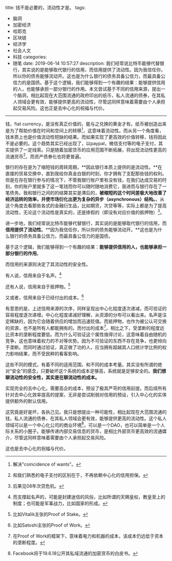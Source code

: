 title: 钱不是必要的，流动性才是。
tags:
  - 脑洞
  - 加密经济
  - 哈耶克
  - 区块链
  - 经济学
  - 社会人文
  - 科技
categories:
  - 随笔
date: 2019-06-14 10:57:27
description: 我们经常说比特币能够代替银行，其实说的是能够取代银行的信用，而信用提供了流动性。因为我信任你，所以你的债务能够流动开。这也是为什么银行的债务具备公信力，而最具备公信力的是国债。基于这个逻辑，我们能够得到一个有趣的结果：能够提供信用的人，也能够承担一部分银行的作用。本文尝试基于不同的信用来源，提出一个脑洞，相比起现在大范围流通的政府印出的纸币，私人流通的债券，在其私人领域会更有效，能够提供更高的流动性，尽管这同样意味着需要由个人承担起交易风险。这也正是去中心化的祝福与代价。
---

钱，fiat currency，是没有真正价值的，能与之兑换的黄金才有。纸币被创造出来是为了帮助价值在时间和空间上的转移[^1]，这意味着流动性。而从另一个角度看，钱本质上也是价值流动性短缺的结果。而如果实现了更高效的价值转移，钱将因此不是必要的。这个趋势其实已经出现了，以paypal，微信支付等的电子支付，其实提供了一定线索。只是随着加密货币的应用范围不断拓展，将出现流动性更高的流通货币[^2]，而资产债券化也将更普遍。

银行的存在是为了缩短钱的周转周期，**因此银行本质上提供的是流动性。**在直接的贸易交换中，直到我给你真金白银的时刻，你才拥有了支配那些钱的权利。但是在存在银行参与的情况下，不管我银行账户里有没有钱，在我们达成交易的时刻，你的账户里就多了这一笔钱而你可以随时随地消费它，我进而与银行存在了一笔债务。我和银行之间的的结算其实是滞后的，**被缩短的这个时间差极大地改善了经济运转的效率，并使市场衍化出更为复杂的异步（asynchronous）结构。**。从这个角度去看那些各式的金融衍生品，比如期货，次贷等等，实际上都是为了提高流动性，无论这个流动性是真实的，还是掺假的（即没有对应价值的抵押物）[^3]。

进一步地，我们经常说比特币能够代替银行，其实说的是能够取代银行的信用，而**信用提供了流动性**。**因为我信任你，所以你的债务能够流动开。**这也是为什么银行的债务具备公信力，而最具备公信力的是国债。

基于这个逻辑，我们能够得到一个有趣的结果：**能够提供信用的人，也能够承担一部分银行的作用**。

而信用的来源则决定了其流动性的安全性。

有人说，信用来自于名声。[^4]

还有人说，信用来自于抵押物。[^5] 

又或者，信用来自于已经付出的成本。[^6]

有意思的是，上述信用来源的次序，同样呈现出中心化程度逐次递减，而可验证的容易程度逐次递增。中心化程度递减好理解，从资源的分布可以看出来。名声是注定稀缺的，因为它会随着供应的增加而迅速贬值。而抵押物，也作为被公认可交换的资源，也不是所有人都能拥有的。而付出的成本[^7]，相比之下，受垄断的程度远比资本的垄断程度要低。而为什么可验证这个属性值得讨论，这意味着自由随机的竞争，这也意味着权力的不对等优势。因为不可验证的东西不存在竞争，也更倾向于垄断。而同时通过验证，真正做了功的人，应当拥有超越其人口统计学比例的权力影响结果，而不受民粹的看客影响。

这些不同的模式，有着不同的适用范围，和不同的成本考量。其实没有所谓的绝对“安全”的感念，只要破坏这个系统的成本足够高，系统就是足够安全的。**我们想聊流动性的安全性，其实是在聊流动性的成本。**

实现完全的去中心化，需要高企的成本，预设了极其严苛的信用前提。而后续所有针对去中心化效率提高的提案，无非是尝试削弱对信用的预设，引入中心化的实体提供额外的默认信用。

这究竟是好是坏，各执己见。我只是想提出一种可能性，相比起现在大范围流通的钱，私人流通的债券，在其私人领域会更有效，能够提供更高的流动性。这个私人领域可以是一个中心化公司的商业环境[^8]，可以是一个DAO，也可以简单是一个人际关系的小圈子。能够传递内部交易信息的货币，是相比外部货币更高效的流通媒介，尽管这同样意味着需要由个人承担起交易风险。

这也是去中心化的祝福与代价。

[^1]: 解决"coincidence of wants"。
[^2]: 和我们熟悉的电子支付的区别在于，不再依赖中心化的信用担保。
[^3]: 后果见08年次贷危机。
[^4]: 而支撑起名声的，可能是封建迷信的风俗，比如所谓的天赐皇权，教皇至上的制度；也可能是军事战力，比如国家的形成。
[^5]: 比如Vitalik主张的Proof of Stake。
[^6]: 比如Satoshi主张的Proof of Work。
[^7]: 在Proof of Work的框架下，意味着电力和机器的成本，该成本仍远低于资本的垄断程度。
[^8]: Facebook将于19.6.18公开其私域流通的加密货币的白皮书。
[^9]: 本文的部分思路启发于《evil is the root of all money》。